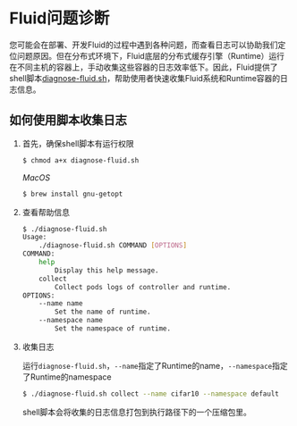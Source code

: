 # Fluid问题诊断

您可能会在部署、开发Fluid的过程中遇到各种问题，而查看日志可以协助我们定位问题原因。但在分布式环境下，Fluid底层的分布式缓存引擎（Runtime）运行在不同主机的容器上，手动收集这些容器的日志效率低下。因此，Fluid提供了shell脚本[diagnose-fluid.sh](https://raw.githubusercontent.com/fluid-cloudnative/fluid/master/tools/diagnose-fluid.sh)，帮助使用者快速收集Fluid系统和Runtime容器的日志信息。

## 如何使用脚本收集日志

1. 首先，确保shell脚本有运行权限
    ```bash
    $ chmod a+x diagnose-fluid.sh
    ```
    *MacOS*
    ```bash
    $ brew install gnu-getopt
    ```
2. 查看帮助信息

    ```bash
    $ ./diagnose-fluid.sh 
    Usage:
        ./diagnose-fluid.sh COMMAND [OPTIONS]
    COMMAND:
        help
            Display this help message.
        collect
            Collect pods logs of controller and runtime.
    OPTIONS:
        --name name
            Set the name of runtime.
        --namespace name
            Set the namespace of runtime.
    ```

3. 收集日志

    运行`diagnose-fluid.sh`，`--name`指定了Runtime的name，`--namespace`指定了Runtime的namespace
    
    ```bash
    $ ./diagnose-fluid.sh collect --name cifar10 --namespace default
    ```
    
    shell脚本会将收集的日志信息打包到执行路径下的一个压缩包里。
